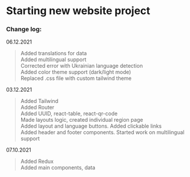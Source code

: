 # Starting new website project    

### Change log:   
06.12.2021   

> Added translations for data   
> Added multilingual support   
> Corrected error with Ukrainian language detection   
> Added color theme support (dark/light mode)   
> Replaced .css file with custom tailwind theme   

03.12.2021   

> Added Tailwind   
> Added Router   
> Added UUID, react-table, react-qr-code    
> Made layouts logic, created individual region page    
> Added layout and language buttons. Added clickable links    
> Added header and footer components. Started work on multilingual support    

07.10.2021   

> Added Redux   
> Added main components, data    
